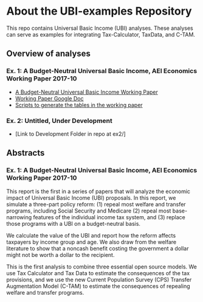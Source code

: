 # About the UBI-examples Repository
This repo contains Universal Basic Income (UBI) analyses. These analyses can serve as examples for integrating Tax-Calculator, TaxData, and C-TAM.

## Overview of analyses

### Ex. 1: A Budget-Neutral Universal Basic Income, AEI Economics Working Paper 2017-10
- [A Budget-Neutral Universal Basic Income Working Paper](ex1/UBI-working-paper.pdf)
- [Working Paper Google Doc](https://docs.google.com/document/d/1LKwM0_V2t6Ns7fjI8r45Fv2h_uCOCFx78m1p6nwxX7s/edit?usp=sharing)
- [Scripts to generate the tables in the working paper](ex1/UBI-Working-Paper-Notebook.ipynb)

### Ex. 2: Untitled, Under Development
- [Link to Development Folder in repo at ex2/]

## Abstracts

### Ex. 1: A Budget-Neutral Universal Basic Income, AEI Economics Working Paper 2017-10

This report is the first in a series of papers that will analyze the economic impact of Universal Basic
Income (UBI) proposals. In this report, we simulate a three-part policy reform: (1) repeal most welfare
and transfer programs, including Social Security and Medicare (2) repeal most base-narrowing features of
the individual income tax system, and (3) replace those programs with a UBI on a budget-neutral basis.

We calculate the value of the UBI and report how the reform affects taxpayers by income group and age.
We also draw from the welfare literature to show that a noncash benefit costing the government a dollar
might not be worth a dollar to the recipient.

This is the first analysis to combine three essential open source models. We use Tax Calculator and Tax
Data to estimate the consequences of the tax provisions, and we use the new Current Population Survey
(CPS) Transfer Augmentation Model (C-TAM) to estimate the consequences of repealing welfare and
transfer programs.
